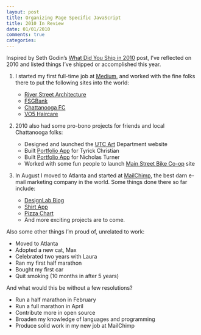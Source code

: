 ```yaml
---
layout: post
title: Organizing Page Specific JavaScript
title: 2010 In Review
date: 01/01/2010
comments: true
categories:
---
```

Inspired by Seth Godin&rsquo;s [What Did You Ship in 2010](1) post, I&rsquo;ve reflected on 2010 and listed things I&rsquo;ve shipped or accomplished this year. 

<!-- more -->

1.  I started my first full-time job at [Medium][2], and worked with the fine folks there to put the following sites into the world:
    
    *   [River Street Architecture][3]
    *   [FSGBank][4]
    *   [Chattanooga FC][5]
    *   [VO5 Haircare][6]

2.  2010 also had some pro-bono projects for friends and local Chattanooga folks:
    
    *   Designed and launched the [UTC Art][7] Department website
    *   Built [Portfolio App][8] for Tyrick Christian
    *   Built [Portfolio App][9] for Nicholas Turner
    *   Worked with some fun people to launch [Main Street Bike Co-op][10] site

3.  In August I moved to Atlanta and started at [MailChimp][11], the best darn e-mail marketing company in the world. Some things done there so far include:
    
    *   [DesignLab Blog][12]
    *   [Shirt App][13]
    *   [Pizza Chart][14]
    *   And more exciting projects are to come.

Also some other things I&rsquo;m proud of, unrelated to work:

*   Moved to Atlanta
*   Adopted a new cat, Max
*   Celebrated two years with Laura
*   Ran my first half marathon
*   Bought my first car
*   Quit smoking (10 months in after 5 years)

And what would this be without a few resolutions?

*   Run a half marathon in February
*   Run a full marathon in April
*   Contribute more in open source
*   Broaden my knowledge of languages and programming
*   Produce solid work in my new job at MailChimp

 [1]: http://sethgodin.typepad.com/seths_blog/2010/12/yearinreview.html
 [2]: http://thisismedium.com/
 [3]: http://riverstreetarchitecture.com/
 [4]: http://fsgbank.com/
 [5]: http://chattanoogafc.com/
 [6]: http://www.vo5haircare.com/home/
 [7]: http://utcart.com/
 [8]: http://tyrickchristian.com/
 [9]: http://ncturner.com/
 [10]: http://mainstreetbike.us/
 [11]: http://www.mailchimp.com
 [12]: http://designlab.mailchimp.com/
 [13]: http://designlab.mailchimp.com/2010/designing-a-kickass-shirt-giveaway-experience/
 [14]: http://designlab.mailchimp.com/2010/2010-pizza-chart/

